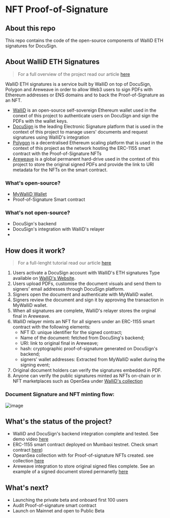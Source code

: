 # NFT Proof-of-Signature

## About this repo
This repo contains the code of the open-source components of WalliD ETH signatures for DocuSign.

## About WalliD ETH Signatures
>For a full overview of the project read our article [here](https://medium.com/@WalliD/wallid-docusign-pdf-signatures-with-ethereum-addresses-are-coming-to-the-metaverse-a3c6b2101ddd)

WalliD ETH signatures is a service built by WalliD on top of DocuSign, Polygon and Areweave in order to allow Web3 users to sign PDFs with Ethereum addresses or ENS domains and to back the Proof-of-Signature as an NFT.

- [WalliD](https://wallid.io)  is an open-source self-sovereign Ethereum wallet used in the conext of this project to authenticate users on DocuSign and sign the PDFs with the wallet keys.
- [DocuSign](https://www.docusign.com/) is the leading Electronic Signature platform that is used in the context of this project to manage users' documents and request signatures using WalliD's integration
- [Polygon](https://polygon.technology/)  is a decentralised Ethereum scaling platform that is used in the context of this project as the network hosting the ERC-1155 smart contract with the Proof-of-Signature NFTs
- [Areweave](https://www.arweave.org/) is a global permanent hard-drive used in the context of this project to store the original signed PDFs and provide the link to URI metadata for the NFTs on the smart contract.


### What's open-source?
 - [MyWalliD Wallet](https://github.com/walliDprotocol/MyWalliD-Wallet)
 - Proof-of-Signature Smart contract

### What's not open-source?
 - DocuSign's backend
 - DocuSign's integration with WalliD's relayer
 - 
## How does it work?
>For a full-lenght tutorial read our article [here](https://medium.com/@WalliD/how-to-sign-with-mywallid-on-docusign-7ab0ab821b6)

1. Users activate a DocuSign account with WalliD's ETH signatures Type available on [WalliD's Website](https://wallid.io/Products/EthereumSignatures).
2. Users upload PDFs, customise the document visuals and send them to signers' email addresses through DocuSign platform.
3. Signers open the document and authenticate with MyWalliD wallet.
4. Signers review the document and sign it by approving the transaction in MyWalliD wallet.
5. When all signatures are complete, WalliD's relayer stores the orginal final in Areweave.
6. WalliD relayer mints an NFT for all signers under an ERC-1155 smart contract with the following elements:
    - NFT ID: unique identifier for the signed contract;
    - Name of the document: fetched from DocuSing's backend;
    - URI: link to original final in Areweave;
    - hash: cryptographic proof-of-signature generated on DocuSign's backend;
    - signers' wallet addresses: Extracted from MyWalliD wallet during the signing event;
7. Original document holders can verify the signatures embedded in PDF.
8. Anyone can verify the public signatures minted as NFTs on-chain or in NFT marketplaces such as OpenSea under [WalliD's collection](https://testnets.opensea.io/collection/wallid-pos-ntfs](https://testnets.opensea.io/collection/wallid-proof-of-signature-nfts))

### Document Signature and NFT minting flow:

![image](https://user-images.githubusercontent.com/39834004/170519791-f53f2d4c-d303-45dc-b377-83173c7bf2f5.png)


## What's the status of the project?
- WalliD and DocuSign's backend integration complete and tested. See demo video [here](https://www.youtube.com/watch?v=s6OsDNNHcqc)
- ERC-1155 smart contract deployed on Mumbaoi testnet. Check smart contract [here](https://mumbai.polygonscan.com/address/0x1B58E3347E5cC1F5A787f3A719bC042ef17d7324))
- OpeanSea collection with for Proof-of-signature NFTs created. see collection [here](https://testnets.opensea.io/collection/wallid-pos-ntfs)
- Areweave integration to store original signed files complete. See an example of a signed document stored permanetly [here](https://arweave.net/zTusWTpK0cfn5AKGO85PDlwvBuEZKqMic9gijTBLVmM)


## What's next?
- Launching the private beta and onboard first 100 users
- Audit Proof-of-signature smart contract
- Launch on Mainnet and open to Public Beta



